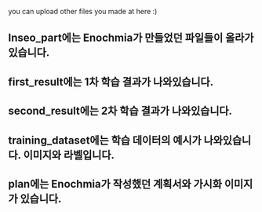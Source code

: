 you can upload other files you made at here :)

## Inseo_part에는 Enochmia가 만들었던 파일들이 올라가있습니다.
## first_result에는 1차 학습 결과가 나와있습니다.
## second_result에는 2차 학습 결과가 나와있습니다.
## training_dataset에는 학습 데이터의 예시가 나와있습니다. 이미지와 라벨입니다.
## plan에는 Enochmia가 작성했던 계획서와 가시화 이미지가 있습니다.
